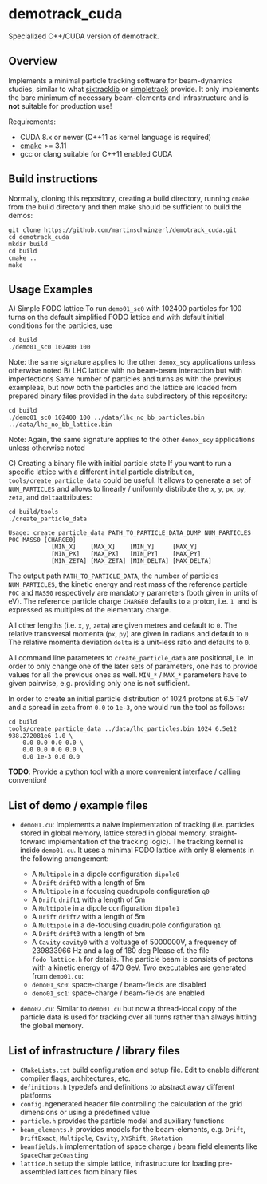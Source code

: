 # demotrack_cuda
Specialized C++/CUDA version of demotrack. 

## Overview
Implements a minimal particle tracking software for beam-dynamics studies, similar to what [sixtracklib](https://github.com/sixtrack/sixtracklib) or 
[simpletrack](https://github.com/rdemaria/simpletrack) provide. It only implements the bare minimum of necessary beam-elements and infrastructure and is **not** suitable for production use!

Requirements:
- CUDA 8.x or newer (C++11 as kernel language is required)
- [cmake](https://cmake.org) >= 3.11 
- gcc or clang suitable for C++11 enabled CUDA

## Build instructions
Normally, cloning this repository, creating a build directory, running `cmake` from the build directory and then make should be sufficient to build the demos:
```
git clone https://github.com/martinschwinzerl/demotrack_cuda.git
cd demotrack_cuda
mkdir build
cd build
cmake ..
make 
``` 
## Usage Examples
A) Simple FODO lattice
To run `demo01_sc0` with 102400 particles for 100 turns on the default simplified FODO lattice and with default initial conditions for the particles, use
```
cd build
./demo01_sc0 102400 100 
``` 
Note: the same signature applies to the other `demox_scy` applications unless otherwise noted
B) LHC lattice with no beam-beam interaction but with imperfections
Same number of particles and turns as with the previous exampleas, but now both the particles and the lattice are loaded from prepared binary files provided in the `data` subdirectory of this repository:
```
cd build
./demo01_sc0 102400 100 ../data/lhc_no_bb_particles.bin ../data/lhc_no_bb_lattice.bin
``` 
Note: Again, the same signature applies to the other `demox_scy` applications unless otherwise noted

C) Creating a binary file with initial particle state
If you want to run a specific lattice with a different initial particle distribution, `tools/create_particle_data` could be useful. It allows to generate a set of `NUM_PARTICLES` and allows to linearly / uniformly distribute the `x`, `y`, `px`, `py`, `zeta`, and `delta`attributes:

```
cd build/tools
./create_particle_data 

Usage: create_particle_data PATH_TO_PARTICLE_DATA_DUMP NUM_PARTICLES P0C MASS0 [CHARGE0]
            [MIN_X]    [MAX_X]    [MIN_Y]     [MAX_Y]
            [MIN_PX]   [MAX_PX]   [MIN_PY]    [MAX_PY]
            [MIN_ZETA] [MAX_ZETA] [MIN_DELTA] [MAX_DELTA]
``` 

The output path `PATH_TO_PARTICLE_DATA`, the number of particles `NUM_PARTICLES`, the kinetic energy and rest mass of the reference particle `P0C` and `MASS0` respectively are mandatory parameters (both given in units of eV). The reference particle charge `CHARGE0` defaults to a proton, i.e. `1 `and is expressed as multiples of the elementary charge. 

All other lengths (i.e. `x`, `y`, `zeta`) are given metres and default to `0`. 
The relative transversal momenta (`px`, `py`) are given in radians and default to `0`.
The relative momenta deviation `delta` is a unit-less ratio and defaults to `0`.

All command line parameters to `create_particle_data` are positional, i.e. in order to only change one of the later sets of parameters, one has to provide values for all the previous ones as well. `MIN_*` / `MAX_*` parameters have to given pairwise, e.g. providing only one is not sufficient. 

In order to create an initial particle distribution of 1024 protons at 6.5 TeV and a spread in `zeta` from `0.0` to `1e-3`, one would run the tool as follows:
``` 
cd build
tools/create_particle_data ../data/lhc_particles.bin 1024 6.5e12 938.272081e6 1.0 \
    0.0 0.0 0.0 0.0 \
    0.0 0.0 0.0 0.0 \
    0.0 1e-3 0.0 0.0
``` 
**TODO**: Provide a python tool with a more convenient interface / calling convention!

## List of demo / example files

- `demo01.cu`: Implements a naive implementation of tracking (i.e. particles stored in global memory, lattice stored in global memory, straight-forward implementation of the tracking logic). The tracking kernel is inside `demo01.cu`. It uses a minimal FODO lattice with only 8 elements in the following arrangement:
    - A `Multipole` in a dipole configuration `dipole0`
    - A `Drift` `drift0` with a length of 5m
    - A `Multipole` in a focusing quadrupole configuration `q0`
    - A `Drift` `drift1` with a length of 5m 
    - A `Multipole` in a dipole configuration `dipole1`
    - A `Drift` `drift2` with a length of 5m 
    - A `Multipole` in a de-focusing quadrupole configuration `q1`
    - A `Drift` `drift3` with a length of 5m 
    - A `Cavity` `cavity0` with a voltuage of 5000000V, a frequency of 239833966 Hz and a lag of 180 deg
Please cf. the file `fodo_lattice.h` for details. The particle beam is consists of protons with a kinetic energy of 470 GeV. 
Two executables are generated from `demo01.cu`: 
    - `demo01_sc0`: space-charge / beam-fields are disabled
    - `demo01_sc1`: space-charge / beam-fields are enabled
    
- `demo02.cu`: Similar to `demo01.cu` but now a thread-local copy of the particle data is used for tracking over all turns rather than always hitting the global memory. 

## List of infrastructure / library files
- `CMakeLists.txt` build configuration and setup file. Edit to enable different compiler flags, architectures, etc.
- `definitions.h` typedefs and definitions to abstract away different platforms
- `config.h`generated header file controlling the calculation of the grid dimensions or using a predefined value
- `particle.h` provides the particle model and auxiliary functions 
- `beam_elements.h` provides models for the beam-elements, e.g. `Drift`, `DriftExact`, `Multipole`, `Cavity`, `XYShift`, `SRotation`
- `beamfields.h` implementation of space charge / beam field elements like `SpaceChargeCoasting`
- `lattice.h` setup the simple lattice, infrastructure for loading pre-assembled lattices from binary files
